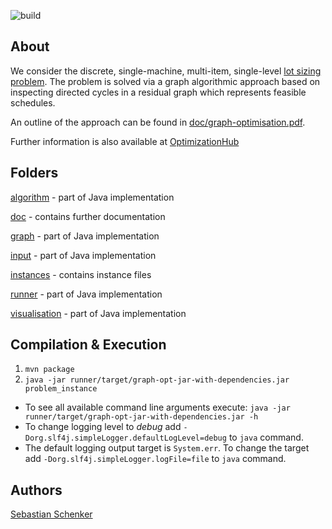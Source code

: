 ![build](https://github.com/asbestian/lot-sizing/workflows/build/badge.svg?branch=master)

About
-----
We consider the discrete, single-machine, multi-item, single-level [lot sizing problem](./doc/problem\_description.pdf). 
The problem is solved via a graph algorithmic approach based on inspecting directed cycles in a residual graph which 
represents feasible schedules.

An outline of the approach can be found in [doc/graph-optimisation.pdf](./doc/graph-optimisation.pdf).

Further information is also available at [OptimizationHub](https://opthub.uniud.it/problem/lsp)

Folders
--------
[algorithm](./algorithm) - part of Java implementation

[doc](./doc) - contains further documentation

[graph](./graph) - part of Java implementation

[input](./input) - part of Java implementation

[instances](./instances) - contains instance files

[runner](./runner) - part of Java implementation

[visualisation](./visualisation) - part of Java implementation

Compilation & Execution
-----------------------

1. `mvn package`
2. `java -jar runner/target/graph-opt-jar-with-dependencies.jar problem_instance`

* To see all available command line arguments execute: `java -jar runner/target/graph-opt-jar-with-dependencies.jar -h`
* To change logging level to _debug_ add `-Dorg.slf4j.simpleLogger.defaultLogLevel=debug` to `java` command.
* The default logging output target is `System.err`. To change the target add `-Dorg.slf4j.simpleLogger.logFile=file` to `java` command.


Authors
-------
[Sebastian Schenker](https://asbestian.github.io)
